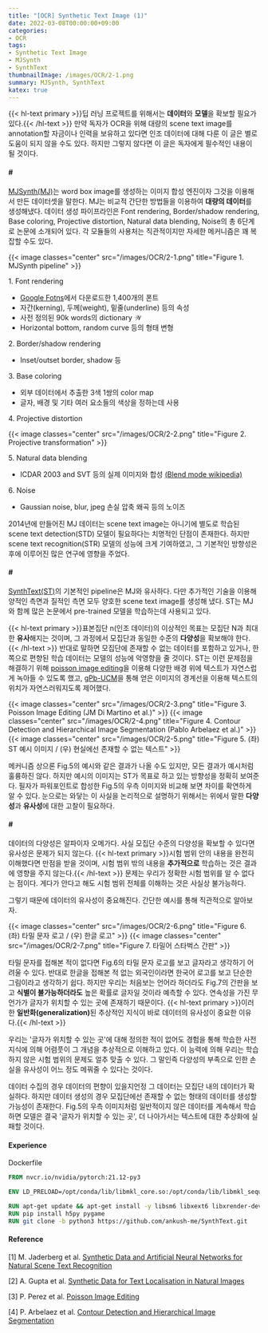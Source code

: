 ```yaml
---
title: "[OCR] Synthetic Text Image (1)"
date: 2022-03-08T00:00:00+09:00
categories:
- OCR
tags:
- Synthetic Text Image
- MJSynth
- SynthText
thumbnailImage: /images/OCR/2-1.png
summary: MJSynth, SynthText
katex: true
---
```

{{< hl-text primary >}}딥 러닝 프로젝트를 위해서는 <b>데이터</b>와 <b>모델</b>을 확보할 필요가 있다.{{< /hl-text >}} 만약 독자가 OCR을 위해 대량의 scene text image를 annotation할 자금이나 인력을 보유하고 있다면 인조 데이터에 대해 다룬 이 글은 별로 도움이 되지 않을 수도 있다. 하지만 그렇지 않다면 이 글은 독자에게 필수적인 내용이 될 것이다.

#### \#
[MJSynth(MJ)](https://www.robots.ox.ac.uk/~vgg/publications/2014/Jaderberg14c/)는 word box image를 생성하는 이미지 합성 엔진이자 그것을 이용해서 만든 데이터셋을 말한다. MJ는 비교적 간단한 방법들을 이용하여 **대량의 데이터**를 생성해냈다. 데이터 생성 파이프라인은 Font rendering, Border/shadow rendering, Base coloring, Projective distortion, Natural data blending, Noise의 총 6단계로 논문에 소개되어 있다. 각 모듈들의 사용처는 직관적이지만 자세한 메커니즘은 꽤 복잡할 수도 있다.

{{< image classes="center" src="/images/OCR/2-1.png" title="Figure 1. MJSynth pipeline" >}}

1\. Font rendering
- [Google Fotns](https://fonts.google.com/)에서 다운로드한 1,400개의 폰트
- 자간(kerning), 두께(weight), 밑줄(underline) 등의 속성
- 사전 정의된 90k words의 dictionary $\mathcal{W}$
- Horizontal bottom, random curve 등의 형태 변형

2\. Border/shadow rendering
- Inset/outset border, shadow 등

3\. Base coloring
- 외부 데이터에서 추출한 3색 1쌍의 color map
- 글자, 배경 및 기타 여러 요소들의 색상을 정하는데 사용

4\. Projective distortion

{{< image classes="center" src="/images/OCR/2-2.png" title="Figure 2. Projective transformation" >}}

5\. Natural data blending
- ICDAR 2003 and SVT 등의 실제 이미지와 합성 [(Blend mode wikipedia)](https://en.wikipedia.org/wiki/Blend_modes)

6\. Noise
- Gaussian noise, blur, jpeg 손실 압축 왜곡 등의 노이즈

2014년에 만들어진 MJ 데이터는 scene text image는 아니기에 별도로 학습된 scene text detection(STD) 모델이 필요하다는 치명적인 단점이 존재한다. 하지만 scene text recognition(STR) 모델의 성능에 크게 기여하였고, 그 기본적인 방향성은 후에 이루어진 많은 연구에 영향을 주었다.

#### \#
[SynthText(ST)](https://www.robots.ox.ac.uk/~vgg/publications/2016/Gupta16/)의 기본적인 pipeline은 MJ와 유사하다. 다만 추가적인 기술을 이용해 양적인 측면과 질적인 측면 모두 양호한 scene text image를 생성해 냈다. ST는 MJ와 함께 많은 논문에서 pre-trained 모델을 학습하는데 사용되고 있다.

{{< hl-text primary >}}표본집단 $\mathrm{n}$(인조 데이터)의 이상적인 목표는 모집단 $\mathrm{N}$과 최대한 <b>유사</b>해지는 것이며, 그 과정에서 모집단과 동일한 수준의 <b>다양성</b>을 확보해야 한다.{{< /hl-text >}} 반대로 말하면 모집단에 존재할 수 없는 데이터를 포함하고 있거나, 한 쪽으로 편향된 학습 데이터는 모델의 성능에 악영향을 줄 것이다. ST는 이런 문제점을 해결하기 위해 [poisson image editing](https://www.cs.jhu.edu/~misha/Fall07/Papers/Perez03.pdf)을 이용해 다양한 배경 위에 텍스트가 자연스럽게 녹아들 수 있도록 했고, [gPb-UCM](https://www2.eecs.berkeley.edu/Research/Projects/CS/vision/grouping/papers/amfm_pami2010.pdf)을 통해 얻은 이미지의 경계선을 이용해 텍스트의 위치가 자연스러워지도록 제어했다.

{{< image classes="center" src="/images/OCR/2-3.png" title="Figure 3. Poisson Image Editing (JM Di Martino et al.)" >}}
{{< image classes="center" src="/images/OCR/2-4.png" title="Figure 4. Contour Detection and Hierarchical Image Segmentation (Pablo Arbelaez et al.)" >}}
{{< image classes="center" src="/images/OCR/2-5.png" title="Figure 5. (좌) ST 예시 이미지 / (우) 현실에선 존재할 수 없는 텍스트" >}}

메커니즘 상으론 Fig.5의 예시와 같은 결과가 나올 수도 있지만, 모든 결과가 예시처럼 훌륭하진 않다. 하지만 예시의 이미지는 ST가 목표로 하고 있는 방향성을 정확히 보여준다. 필자가 파워포인트로 합성한 Fig.5의 우측 이미지와 비교해 보면 차이를 확연하게 알 수 있다. 눈으로는 와닿는 이 사실을 논리적으로 설명하기 위해서는 위에서 말한 **다양성**과 **유사성**에 대한 고찰이 필요하다.

#### \#
데이터의 다양성은 알파이자 오메가다. 사실 모집단 수준의 다양성을 확보할 수 있다면 유사성은 문제가 되지 않는다. {{< hl-text primary >}}시험 범위 안의 내용을 완전히 이해했다면 만점을 받을 것이며, 시험 범위 밖의 내용을 <b>추가적으로</b> 학습하는 것은 결과에 영향을 주지 않는다.{{< /hl-text >}} 문제는 우리가 정확한 시험 범위를 알 수 없다는 점이다. 게다가 안다고 해도 시험 범위 전체를 이해하는 것은 사실상 불가능하다.

그렇기 때문에 데이터의 유사성이 중요해진다. 간단한 예시를 통해 직관적으로 알아보자.

{{< image classes="center" src="/images/OCR/2-6.png" title="Figure 6. (좌) 타밀 문자 로고 / (우) 한글 로고" >}}
{{< image classes="center" src="/images/OCR/2-7.png" title="Figure 7. 타밀어 스타벅스 간판" >}}

타밀 문자를 접해본 적이 없다면 Fig.6의 타밀 문자 로고를 보고 글자라고 생각하기 어려울 수 있다. 반대로 한글을 접해본 적 없는 외국인이라면 한국어 로고를 보고 단순한 그림이라고 생각하기 쉽다. 하지만 우리는 처음보는 언어라 하더라도 Fig.7의 간판을 보고 **식별이 불가능하더라도** 높은 확률로 글자일 것이라 예측할 수 있다. 연속성을 가진 무언가가 글자가 위치할 수 있는 곳에 존재하기 때문이다. {{< hl-text primary >}}이러한 <b>일반화(generalization)</b>된 추상적인 지식이 바로 데이터의 유사성이 중요한 이유다.{{< /hl-text >}}

우리는 '글자가 위치할 수 있는 곳'에 대해 정의한 적이 없어도 경험을 통해 학습한 사전 지식에 의해 어렴풋이 그 개념을 추상적으로 이해하고 있다. 이 능력에 의해 우리는 학습하지 않은 시험 범위의 문제도 얼추 맞출 수 있다. 그 말인즉 다양성의 부족으로 인한 손실을 유사성이 어느 정도 메꿔줄 수 있다는 것이다.

데이터 수집의 경우 데이터의 편향이 있을지언정 그 데이터는 모집단 내의 데이터가 확실하다. 하지만 데이터 생성의 경우 모집단에선 존재할 수 없는 형태의 데이터를 생성할 가능성이 존재한다. Fig.5의 우측 이미지처럼 일반적이지 않은 데이터를 계속해서 학습하면 모델은 결국 '글자가 위치할 수 있는 곳', 더 나아가서는 텍스트에 대한 추상화에 실패할 것이다. 

#### Experience
Dockerfile
```dockerfile
FROM nvcr.io/nvidia/pytorch:21.12-py3

ENV LD_PRELOAD=/opt/conda/lib/libmkl_core.so:/opt/conda/lib/libmkl_sequential.so

RUN apt-get update && apt-get install -y libsm6 libxext6 libxrender-dev && rm -rf /var/lib/apt/lists/*
RUN pip install h5py pygame
RUN git clone -b python3 https://github.com/ankush-me/SynthText.git
```

#### Reference
[1] M. Jaderberg et al. [Synthetic Data and Artificial Neural Networks for Natural Scene Text Recognition](https://www.robots.ox.ac.uk/~vgg/publications/2014/Jaderberg14c)

[2] A. Gupta et al. [Synthetic Data for Text Localisation in Natural Images](https://www.robots.ox.ac.uk/~vgg/publications/2016/Gupta16)

[3] P. Perez et al. [Poisson Image Editing](https://www.cs.jhu.edu/~misha/Fall07/Papers/Perez03.pdf)

[4] P. Arbelaez et al. [Contour Detection and Hierarchical Image Segmentation](https://www2.eecs.berkeley.edu/Research/Projects/CS/vision/grouping/papers/amfm_pami2010.pdf)
